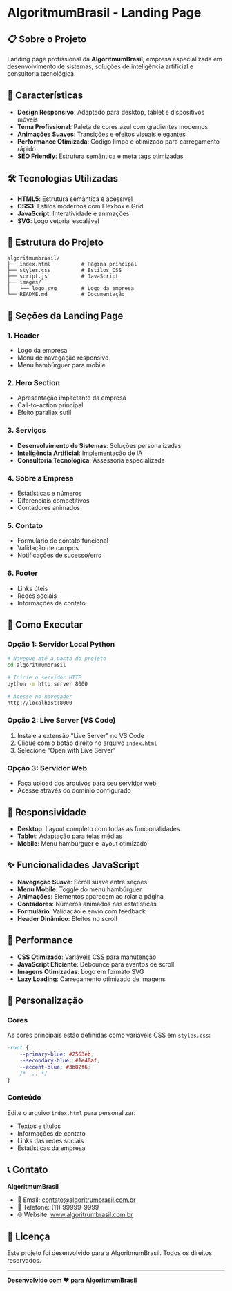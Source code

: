 # AlgoritmumBrasil - Landing Page

## 📋 Sobre o Projeto

Landing page profissional da **AlgoritmumBrasil**, empresa especializada em desenvolvimento de sistemas, soluções de inteligência artificial e consultoria tecnológica.

## 🚀 Características

- **Design Responsivo**: Adaptado para desktop, tablet e dispositivos móveis
- **Tema Profissional**: Paleta de cores azul com gradientes modernos
- **Animações Suaves**: Transições e efeitos visuais elegantes
- **Performance Otimizada**: Código limpo e otimizado para carregamento rápido
- **SEO Friendly**: Estrutura semântica e meta tags otimizadas

## 🛠️ Tecnologias Utilizadas

- **HTML5**: Estrutura semântica e acessível
- **CSS3**: Estilos modernos com Flexbox e Grid
- **JavaScript**: Interatividade e animações
- **SVG**: Logo vetorial escalável

## 📁 Estrutura do Projeto

```
algoritmumbrasil/
├── index.html          # Página principal
├── styles.css          # Estilos CSS
├── script.js           # JavaScript
├── images/
│   └── logo.svg        # Logo da empresa
└── README.md           # Documentação
```

## 🎨 Seções da Landing Page

### 1. **Header**
- Logo da empresa
- Menu de navegação responsivo
- Menu hambúrguer para mobile

### 2. **Hero Section**
- Apresentação impactante da empresa
- Call-to-action principal
- Efeito parallax sutil

### 3. **Serviços**
- **Desenvolvimento de Sistemas**: Soluções personalizadas
- **Inteligência Artificial**: Implementação de IA
- **Consultoria Tecnológica**: Assessoria especializada

### 4. **Sobre a Empresa**
- Estatísticas e números
- Diferenciais competitivos
- Contadores animados

### 5. **Contato**
- Formulário de contato funcional
- Validação de campos
- Notificações de sucesso/erro

### 6. **Footer**
- Links úteis
- Redes sociais
- Informações de contato

## 🚀 Como Executar

### Opção 1: Servidor Local Python
```bash
# Navegue até a pasta do projeto
cd algoritmumbrasil

# Inicie o servidor HTTP
python -m http.server 8000

# Acesse no navegador
http://localhost:8000
```

### Opção 2: Live Server (VS Code)
1. Instale a extensão "Live Server" no VS Code
2. Clique com o botão direito no arquivo `index.html`
3. Selecione "Open with Live Server"

### Opção 3: Servidor Web
- Faça upload dos arquivos para seu servidor web
- Acesse através do domínio configurado

## 📱 Responsividade

- **Desktop**: Layout completo com todas as funcionalidades
- **Tablet**: Adaptação para telas médias
- **Mobile**: Menu hambúrguer e layout otimizado

## ✨ Funcionalidades JavaScript

- **Navegação Suave**: Scroll suave entre seções
- **Menu Mobile**: Toggle do menu hambúrguer
- **Animações**: Elementos aparecem ao rolar a página
- **Contadores**: Números animados nas estatísticas
- **Formulário**: Validação e envio com feedback
- **Header Dinâmico**: Efeitos no scroll

## 🎯 Performance

- **CSS Otimizado**: Variáveis CSS para manutenção
- **JavaScript Eficiente**: Debounce para eventos de scroll
- **Imagens Otimizadas**: Logo em formato SVG
- **Lazy Loading**: Carregamento otimizado de imagens

## 🔧 Personalização

### Cores
As cores principais estão definidas como variáveis CSS em `styles.css`:
```css
:root {
    --primary-blue: #2563eb;
    --secondary-blue: #1e40af;
    --accent-blue: #3b82f6;
    /* ... */
}
```

### Conteúdo
Edite o arquivo `index.html` para personalizar:
- Textos e títulos
- Informações de contato
- Links das redes sociais
- Estatísticas da empresa

## 📞 Contato

**AlgoritmumBrasil**
- 📧 Email: contato@algoritrumbrasil.com.br
- 📱 Telefone: (11) 99999-9999
- 🌐 Website: www.algoritrumbrasil.com.br

## 📄 Licença

Este projeto foi desenvolvido para a AlgoritmumBrasil. Todos os direitos reservados.

---

**Desenvolvido com ❤️ para AlgoritmumBrasil**